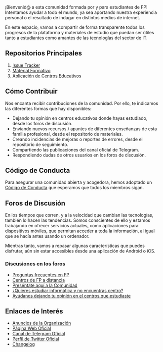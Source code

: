 ¡Bienvenid@ a esta comunidad formada por y para estudiantes de FP! Intentamos ayudar a todo el mundo, ya sea aportando nuestra experiencia personal o el resultado de indagar en distintos medios de internet.

En este espacio, vamos a compartir de forma transparente todos los progresos de la plataforma y materiales de estudio que puedan ser útiles tanto a estudiantes como amantes de las tecnologías del sector de IT.

## Repositorios Principales

1. [Issue Tracker](https://github.com/fp-informatica/issue-tracker)
2. [Material Formativo](https://github.com/fp-informatica/material-formativo)
3. [Aplicación de Centros Educativos](#)

## Cómo Contribuir

Nos encanta recibir contribuciones de la comunidad. Por ello, te indicamos las diferentes formas que hay disponibles:
- Dejando tu opinión en centros educativos donde hayas estudiado, desde los foros de discusión.
- Enviando nuevos recursos / apuntes de diferentes enseñanzas de esta familia profesional, desde el repositorio de materiales.
- Creando incidencias de mejoras o reportes de errores, desde el repositorio de seguimiento.
- Compartiendo las publicaciones del canal oficial de Telegram.
- Respondiendo dudas de otros usuarios en los foros de discusión.

## Código de Conducta

Para asegurar una comunidad abierta y acogedora, hemos adoptado un [Código de Conducta](CODE_OF_CONDUCT.md) que esperamos que todos los miembros sigan.

## Foros de Discusión

En los tiempos que corren, y a la velocidad que cambian las tecnologías, también lo hacen las tendencias. 
Somos conscientes de ello y estamos trabajando en ofrecer servicios actuales, como aplicaciones para dispositivos móviles, que permitan acceder a toda la información, al igual que se hacía antes usando un ordenador.

Mientras tanto, vamos a repasar algunas características que puedes disfrutar, aún sin estar accesibles desde una aplicación de Android o iOS.

### Discusiones en los foros
- [Preguntas frecuentes en FP](https://www.fp-informatica.es/foro/d/7214-preguntas-frecuentes-en-fp)
- [Centros de FP a distancia](https://www.fp-informatica.es/foro/d/4743-pongamos-centros-de-formacion-profesional-a-distancia)
- [Preséntate aquí a la Comunidad](https://www.fp-informatica.es/foro/d/6670-presentate-aqui-a-la-comunidad-fp) 
- [¿Quieres estudiar informática y no encuentras centro?](https://www.fp-informatica.es/foro/d/7447-quieres-estudiar-informatica-y-no-encuentras-centro)
- [Ayúdanos dejando tu opinión en el centros que estudiaste](https://www.fp-informatica.es/foro/d/7265-ayudanos-dejando-tu-opinion-en-el-centro-que-estudiaste)

## Enlaces de Interés

- [Anuncios de la Organización](https://github.com/orgs/fp-informatica/discussions)
- [Página Web Oficial](https://www.fp-informatica.es)
- [Canal de Telegram Oficial](https://t.me/FP_Informatica)
- [Perfil de Twitter Oficial](https://x.com/FPInformatica_)
- [Changelog](https://www.fp-informatica.es/changelog/)
